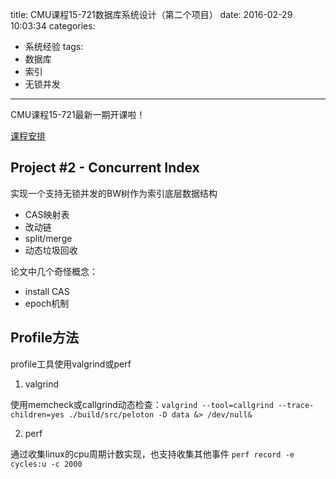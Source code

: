 title: CMU课程15-721数据库系统设计（第二个项目）
date: 2016-02-29 10:03:34
categories:
- 系统经验
tags:
- 数据库
- 索引
- 无锁并发
---
CMU课程15-721最新一期开课啦！

[课程安排](http://15721.courses.cs.cmu.edu/spring2016/schedule.html)

## Project #2 - Concurrent Index

实现一个支持无锁并发的BW树作为索引底层数据结构
- CAS映射表
- 改动链
- split/merge
- 动态垃圾回收

论文中几个奇怪概念：

- install CAS 
- epoch机制

## Profile方法

profile工具使用valgrind或perf

1. valgrind

使用memcheck或callgrind动态检查：`valgrind --tool=callgrind --trace-children=yes ./build/src/peloton -D data &> /dev/null&`

2. perf

通过收集linux的cpu周期计数实现，也支持收集其他事件
`perf record -e cycles:u -c 2000`

